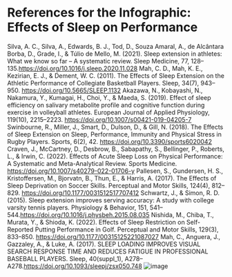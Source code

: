 # References for the Infographic: Effects of Sleep on Performance

Silva, A. C., Silva, A., Edwards, B. J., Tod, D., Souza Amaral, A., de Alcântara Borba, D., Grade, I., & Túlio de Mello, M. (2021). Sleep extension in athletes: What we know so far – A systematic review. Sleep Medicine, 77, 128–135.https://doi.org/10.1016/j.sleep.2020.11.028
Mah, C. D., Mah, K. E., Kezirian, E. J., & Dement, W. C. (2011). The Effects of Sleep Extension on the Athletic Performance of Collegiate Basketball Players. Sleep, 34(7), 943–950. https://doi.org/10.5665/SLEEP.1132
Akazawa, N., Kobayashi, N., Nakamura, Y., Kumagai, H., Choi, Y., & Maeda, S. (2019). Effect of sleep efficiency on salivary metabolite profile and cognitive function during exercise in volleyball athletes. European Journal of Applied Physiology, 119(10), 2215–2223. https://doi.org/10.1007/s00421-019-04205-7
Swinbourne, R., Miller, J., Smart, D., Dulson, D., & Gill, N. (2018). The Effects of Sleep Extension on Sleep, Performance, Immunity and Physical Stress in Rugby Players. Sports, 6(2), 42. https://doi.org/10.3390/sports6020042
Craven, J., McCartney, D., Desbrow, B., Sabapathy, S., Bellinger, P., Roberts, L., & Irwin, C. (2022). Effects of Acute Sleep Loss on Physical Performance: A Systematic and Meta-Analytical Review. Sports Medicine. https://doi.org/10.1007/s40279-022-01706-y
Pallesen, S., Gundersen, H. S., Kristoffersen, M., Bjorvatn, B., Thun, E., & Harris, A. (2017). The Effects of Sleep Deprivation on Soccer Skills. Perceptual and Motor Skills, 124(4), 812–829. https://doi.org/10.1177/0031512517707412
Schwartz, J., & Simon, R. D. (2015). Sleep extension improves serving accuracy: A study with college varsity tennis players. Physiology & Behavior, 151, 541–544.https://doi.org/10.1016/j.physbeh.2015.08.035
Nishida, M., Chiba, T., Murata, Y., & Shioda, K. (2022). Effects of Sleep Restriction on Self-Reported Putting Performance in Golf. Perceptual and Motor Skills, 129(3), 833–850. https://doi.org/10.1177/00315125221087027
Mah, C., Anguera, J., Gazzaley, A., & Luke, A. (2017). SLEEP LOADING IMPROVES VISUAL SEARCH RESPONSE TIME AND REDUCES FATIGUE IN PROFESSIONAL BASEBALL PLAYERS. Sleep, 40(suppl_1), A278–A278.https://doi.org/10.1093/sleepj/zsx050.748
![image](https://github.com/user-attachments/assets/5ac84449-9dea-4bf9-82a5-07df13e4d15a)
